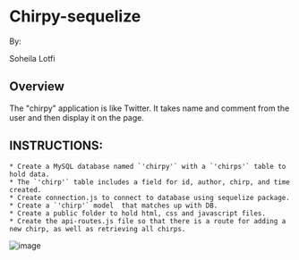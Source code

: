 # Chirpy-sequelize

By:

Soheila Lotfi

## Overview

The "chirpy" application is like Twitter. It takes name and comment from the user and then display it on the page.

## INSTRUCTIONS:

    * Create a MySQL database named `'chirpy'` with a `'chirps'` table to hold data.
    * The `'chirp'` table includes a field for id, author, chirp, and time created.
    * Create connection.js to connect to database using sequelize package.
    * Create a `'chirp'` model  that matches up with DB. 
    * Create a public folder to hold html, css and javascript files.
    * Create the api-routes.js file so that there is a route for adding a new chirp, as well as retrieving all chirps.



![image](https://user-images.githubusercontent.com/49765334/64120209-949ba800-cd69-11e9-8b7e-6408b3d50a74.png)


